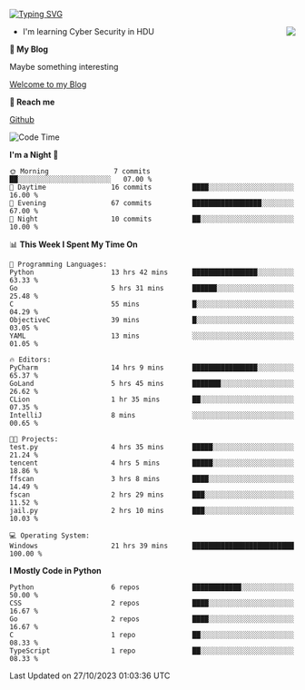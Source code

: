 [![Typing SVG](https://readme-typing-svg.herokuapp.com?font=Fira+Code&pause=1000&random=false&width=450&height=60&lines=Hello+%F0%9F%91%8B%F0%9F%8F%BB;I'm+JBNRZ)](https://git.io/typing-svg)

<a href="#">
  <img align="right" src="https://github-readme-stats.vercel.app/api?username=JBNRZ&show_icons=true&bg_color=15,f2f7fd,E0EAFC" />
</a>

- I'm learning Cyber Security in HDU

 **🌱 My Blog**

Maybe something interesting

[Welcome to my Blog](https://jbnrz.com.cn/)

 **💬 Reach me** 

[Github](https://github.com/JBNRZ)


<!--START_SECTION:waka-->
![Code Time](http://img.shields.io/badge/Code%20Time-53%20hrs%201%20min-blue)

**I'm a Night 🦉** 

```text
🌞 Morning                7 commits           ██░░░░░░░░░░░░░░░░░░░░░░░   07.00 % 
🌆 Daytime                16 commits          ████░░░░░░░░░░░░░░░░░░░░░   16.00 % 
🌃 Evening                67 commits          █████████████████░░░░░░░░   67.00 % 
🌙 Night                  10 commits          ██░░░░░░░░░░░░░░░░░░░░░░░   10.00 % 
```


📊 **This Week I Spent My Time On** 

```text
💬 Programming Languages: 
Python                   13 hrs 42 mins      ████████████████░░░░░░░░░   63.33 % 
Go                       5 hrs 31 mins       ██████░░░░░░░░░░░░░░░░░░░   25.48 % 
C                        55 mins             █░░░░░░░░░░░░░░░░░░░░░░░░   04.29 % 
ObjectiveC               39 mins             █░░░░░░░░░░░░░░░░░░░░░░░░   03.05 % 
YAML                     13 mins             ░░░░░░░░░░░░░░░░░░░░░░░░░   01.05 % 

🔥 Editors: 
PyCharm                  14 hrs 9 mins       ████████████████░░░░░░░░░   65.37 % 
GoLand                   5 hrs 45 mins       ███████░░░░░░░░░░░░░░░░░░   26.62 % 
CLion                    1 hr 35 mins        ██░░░░░░░░░░░░░░░░░░░░░░░   07.35 % 
IntelliJ                 8 mins              ░░░░░░░░░░░░░░░░░░░░░░░░░   00.65 % 

🐱‍💻 Projects: 
test.py                  4 hrs 35 mins       █████░░░░░░░░░░░░░░░░░░░░   21.24 % 
tencent                  4 hrs 5 mins        █████░░░░░░░░░░░░░░░░░░░░   18.86 % 
ffscan                   3 hrs 8 mins        ████░░░░░░░░░░░░░░░░░░░░░   14.49 % 
fscan                    2 hrs 29 mins       ███░░░░░░░░░░░░░░░░░░░░░░   11.52 % 
jail.py                  2 hrs 10 mins       ███░░░░░░░░░░░░░░░░░░░░░░   10.03 % 

💻 Operating System: 
Windows                  21 hrs 39 mins      █████████████████████████   100.00 % 
```

**I Mostly Code in Python** 

```text
Python                   6 repos             ████████████░░░░░░░░░░░░░   50.00 % 
CSS                      2 repos             ████░░░░░░░░░░░░░░░░░░░░░   16.67 % 
Go                       2 repos             ████░░░░░░░░░░░░░░░░░░░░░   16.67 % 
C                        1 repo              ██░░░░░░░░░░░░░░░░░░░░░░░   08.33 % 
TypeScript               1 repo              ██░░░░░░░░░░░░░░░░░░░░░░░   08.33 % 
```




 Last Updated on 27/10/2023 01:03:36 UTC
<!--END_SECTION:waka-->
